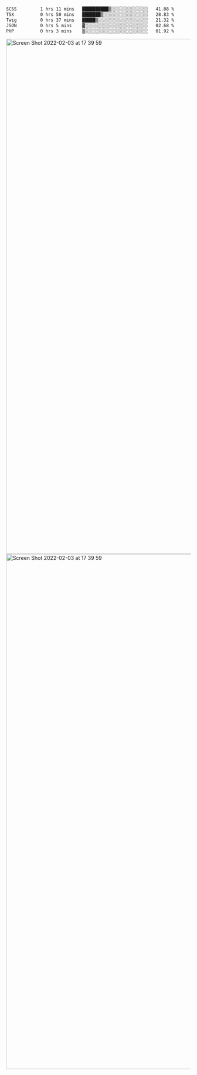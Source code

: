 <!--START_SECTION:waka-->

```txt
SCSS         1 hrs 11 mins   ██████████▒░░░░░░░░░░░░░░   41.08 %
TSX          0 hrs 50 mins   ███████▒░░░░░░░░░░░░░░░░░   28.83 %
Twig         0 hrs 37 mins   █████▒░░░░░░░░░░░░░░░░░░░   21.32 %
JSON         0 hrs 5 mins    ▓░░░░░░░░░░░░░░░░░░░░░░░░   02.68 %
PHP          0 hrs 3 mins    ▒░░░░░░░░░░░░░░░░░░░░░░░░   01.92 %
```

<!--END_SECTION:waka-->

<img width="1400" alt="Screen Shot 2022-02-03 at 17 39 59" src="https://user-images.githubusercontent.com/45716542/152387304-f2b60485-53a6-4f4b-a818-5cefb1b0c0ae.png">
<img width="1400" alt="Screen Shot 2022-02-03 at 17 39 59" src="https://user-images.githubusercontent.com/45716542/152387273-ea5cdf21-2a45-44da-8bef-00c1763b1d42.png">
